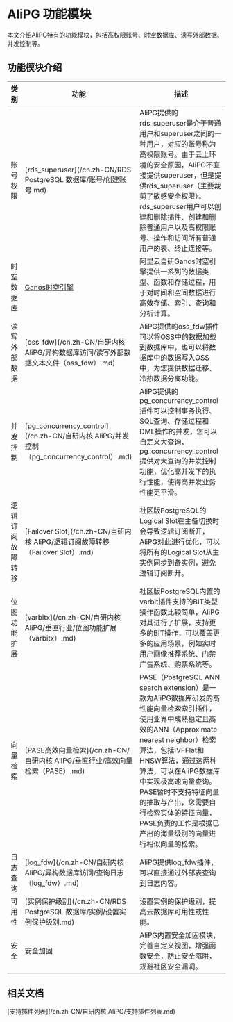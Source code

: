 # AliPG 功能模块

本文介绍AliPG特有的功能模块，包括高权限账号、时空数据库、读写外部数据、并发控制等。

## 功能模块介绍

|类别|功能|描述|
|--|--|--|
|账号权限|[rds\_superuser](/cn.zh-CN/RDS PostgreSQL 数据库/账号/创建账号.md)|AliPG提供的rds\_superuser是介于普通用户和superuser之间的一种用户，对应的账号称为高权限账号。由于云上环境的安全原因，AliPG不直接提供superuser，但是提供rds\_superuser（主要裁剪了敏感安全权限）。rds\_superuser用户可以创建和删除插件、创建和删除普通用户以及高权限账号、操作和访问所有普通用户的表、终止连接等。|
|时空数据库|[Ganos时空引擎](/cn.zh-CN/时空数据库/简介.md)|阿里云自研Ganos时空引擎提供一系列的数据类型、函数和存储过程，用于对时间和空间数据进行高效存储、索引、查询和分析计算。|
|读写外部数据|[oss\_fdw](/cn.zh-CN/自研内核 AliPG/异构数据库访问/读写外部数据文本文件（oss_fdw）.md)|AliPG提供的oss\_fdw插件可以将OSS中的数据加载到数据库中，也可以将数据库中的数据写入OSS中，为您提供数据迁移、冷热数据分离功能。|
|并发控制|[pg\_concurrency\_control](/cn.zh-CN/自研内核 AliPG/并发控制（pg_concurrency_control）.md)|AliPG提供的pg\_concurrency\_control插件可以控制事务执行、SQL查询、存储过程和DML操作的并发，您可以自定义大查询，pg\_concurrency\_control提供对大查询的并发控制功能，优化高并发下的执行性能，使得高并发业务性能更平滑。|
|逻辑订阅故障转移|[Failover Slot](/cn.zh-CN/自研内核 AliPG/逻辑订阅故障转移（Failover Slot）.md)|社区版PostgreSQL的Logical Slot在主备切换时会导致逻辑订阅断开，AliPG对此进行优化，可以将所有的Logical Slot从主实例同步到备实例，避免逻辑订阅断开。|
|位图功能扩展|[varbitx](/cn.zh-CN/自研内核 AliPG/垂直行业/位图功能扩展（varbitx）.md)|社区版PostgreSQL内置的varbit插件支持的BIT类型操作函数比较简单，AliPG对其进行了扩展，支持更多的BIT操作，可以覆盖更多的应用场景，例如实时用户画像推荐系统、门禁广告系统、购票系统等。|
|向量检索|[PASE高效向量检索](/cn.zh-CN/自研内核 AliPG/垂直行业/高效向量检索（PASE）.md)|PASE（PostgreSQL ANN search extension）是一款为AliPG数据库研发的高性能向量检索索引插件，使用业界中成熟稳定且高效的ANN（Approximate nearest neighbor）检索算法，包括IVFFlat和HNSW算法，通过这两种算法，可以在AliPG数据库中实现极高速向量查询。PASE暂时不支持特征向量的抽取与产出，您需要自行检索实体的特征向量，PASE负责的工作是根据已产出的海量级别的向量进行相似向量的检索。|
|日志查询|[log\_fdw](/cn.zh-CN/自研内核 AliPG/异构数据库访问/查询日志（log_fdw）.md)|AliPG提供log\_fdw插件，可以直接通过外部表查询到日志内容。|
|可用性|[实例保护级别](/cn.zh-CN/RDS PostgreSQL 数据库/实例/设置实例保护级别.md)|设置实例的保护级别，提高云数据库可用性或性能。|
|安全|安全加固|AliPG内置安全加固模块，完善自定义视图，增强函数安全，防止安全陷阱，规避社区安全漏洞。|

## 相关文档

[支持插件列表](/cn.zh-CN/自研内核 AliPG/支持插件列表.md)

